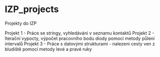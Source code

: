 # IZP_projects
Projekty do IZP

Projekt 1 - Práce se stringy, vyhledávání v seznamu kontaktů
Projekt 2 - Iterační vypocty, výpočet pracovního bodu diody pomoci metody půlení intervalů
Projekt 3 - Práce s datovými strukturami - nalezeni cesty ven z bludiště pomocí metody levé a pravé ruky
